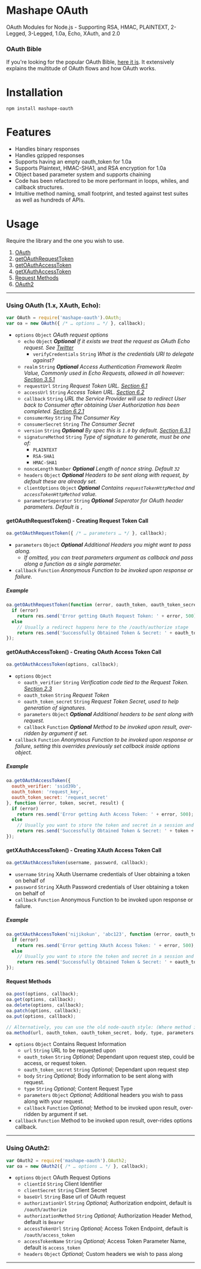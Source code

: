 # Mashape OAuth

OAuth Modules for Node.js - Supporting RSA, HMAC, PLAINTEXT, 2-Legged, 3-Legged, 1.0a, Echo, XAuth, and 2.0

### OAuth Bible

If you're looking for the popular OAuth Bible, [here it is](https://github.com/Mashape/mashape-oauth/blob/master/FLOWS.md). It extensively explains the multitude of OAuth flows and how OAuth works.

# Installation

```
npm install mashape-oauth
```

# Features

- Handles binary responses
- Handles gzipped responses
- Supports having an empty oauth_token for 1.0a
- Supports Plaintext, HMAC-SHA1, and RSA encryption for 1.0a
- Object based parameter system and supports chaining
- Code has been refactored to be more performant in loops, whiles, and callback structures.
- Intuitive method naming, small footprint, and tested against test suites as well as hundreds of APIs.

# Usage

Require the library and the one you wish to use.

1. [OAuth](#using-oauth-1x-xauth-echo)
  1. [getOAuthRequestToken](#getoauthrequesttoken---creating-request-token-call)
  2. [getOAuthAccessToken](#getoauthaccesstoken---creating-oauth-access-token-call)
  2. [getXAuthAccessToken](#getxauthaccesstoken---creating-xauth-access-token-call)
  3. [Request Methods](#request-methods)
2. [OAuth2](#using-oauth2)

***

### Using OAuth (1.x, XAuth, Echo):

```javascript
var OAuth = require('mashape-oauth').OAuth;
var oa = new OAuth({ /* … options … */ }, callback);
```
- `options` `Object` *OAuth request options*
  - `echo` `Object` ___Optional___ *If it exists we treat the request as OAuth Echo request. See [Twitter](https://dev.twitter.com/docs/auth/oauth/oauth-echo)*
      - `verifyCredentials` `String` *What is the credentials URI to delegate against?*
  - `realm` `String` ___Optional___ *Access Authentication Framework Realm Value, Commonly used in Echo Requests, allowed in all however: [Section 3.5.1](http://tools.ietf.org/html/rfc5849#section-3.5.1)*
  - `requestUrl` `String` *Request Token URL. [Section 6.1](http://oauth.net/core/1.0/#auth_step1)*
  - `accessUrl` `String` *Access Token URL. [Section 6.2](http://oauth.net/core/1.0/#auth_step2)*
  - `callback` `String` *URL the Service Provider will use to redirect User back to Consumer after obtaining User Authorization has been completed. [Section 6.2.1](http://oauth.net/core/1.0/#auth_step2)*
  - `consumerKey` `String` *The Consumer Key*
  - `consumerSecret` `String` *The Consumer Secret*
  - `version` `String` ___Optional___ *By spec this is `1.0` by default. [Section 6.3.1](http://oauth.net/core/1.0/#auth_step3)*
  - `signatureMethod` `String` *Type of signature to generate, must be one of:*
      - `PLAINTEXT`
      - `RSA-SHA1`
      - `HMAC-SHA1`
  - `nonceLength` `Number` ___Optional___ *Length of nonce string. Default `32`*
  - `headers` `Object` ___Optional___ *Headers to be sent along with request, by default these are already set.*
  - `clientOptions` `Object` ___Optional___ *Contains `requestTokenHttpMethod` and `accessTokenHttpMethod` value.*
  - `parameterSeperator` `String` ___Optional___ *Seperator for OAuth header parameters. Default is `,`*

#### getOAuthRequestToken() - Creating Request Token Call

```javascript
oa.getOAuthRequestToken({ /* … parameters … */ }, callback);
```

- `parameters` `Object` ___Optional___ *Additional Headers you might want to pass along.*
  - *If omitted, you can treat parameters argument as callback and pass along a function as a single parameter.*
- `callback` `Function` *Anonymous Function to be invoked upon response or failure.*


##### Example

```javascript
oa.getOAuthRequestToken(function (error, oauth_token, oauth_token_secret, results) {
  if (error)
    return res.send('Error getting OAuth Request Token: ' + error, 500);
  else
    // Usually a redirect happens here to the /oauth/authorize stage
    return res.send('Successfully Obtained Token & Secret: ' + oauth_token + ' & ' + oauth_token_secret, 200);
});
```

#### getOAuthAccessToken() - Creating OAuth Access Token Call

```javascript
oa.getOAuthAccessToken(options, callback);
```

- `options` `Object`
  - `oauth_verifier` `String` *Verification code tied to the Request Token. [Section 2.3](http://tools.ietf.org/html/rfc5849#section-2.3)*
  - `oauth_token` `String` *Request Token*
  - `oauth_token_secret` `String` *Request Token Secret, used to help generation of signatures.*
  - `parameters` `Object` ___Optional___ *Additional headers to be sent along with request.*
  - `callback` `Function` ___Optional___ *Method to be invoked upon result, over-ridden by argument if set.*
- `callback` `Function` *Anonymous Function to be invoked upon response or failure, setting this overrides previously set callback inside options object.*


##### Example

```javascript
oa.getOAuthAccessToken({
  oauth_verifier: 'ssid39b',
  oauth_token: 'request_key',
  oauth_token_secret: 'request_secret'
}, function (error, token, secret, result) {
  if (error)
    return res.send('Error getting Auth Access Token: ' + error, 500);
  else
    // Usually you want to store the token and secret in a session and make your requests after this
    return res.send('Successfully Obtained Token & Secret: ' + token + ' & ' + secret, 200);
});
```

#### getXAuthAccessToken() - Creating XAuth Access Token Call

```javascript
oa.getXAuthAccessToken(username, password, callback);
```

- `username` `String` XAuth Username credentials of User obtaining a token on behalf of
- `password` `String` XAuth Password credentials of User obtaining a token on behalf of
- `callback` `Function` Anonymous Function to be invoked upon response or failure.


##### Example

```javascript
oa.getXAuthAccessToken('nijikokun', 'abc123', function (error, oauth_token, oauth_token_secret, results) {
  if (error)
    return res.send('Error getting XAuth Access Token: ' + error, 500);
  else
    // Usually you want to store the token and secret in a session and make your requests after this
    return res.send('Successfully Obtained Token & Secret: ' + oauth_token + ' & ' + oauth_token_secret, 200);
});
```

#### Request Methods

```javascript
oa.post(options, callback);
oa.get(options, callback);
oa.delete(options, callback);
oa.patch(options, callback);
oa.put(options, callback);

// Alternatively, you can use the old node-oauth style: (Where method is one of five above.)
oa.method(url, oauth_token, oauth_token_secret, body, type, parameters, callback);
```

- `options` `Object` Contains Request Information
  - `url` `String` URL to be requested upon
  - `oauth_token` `String` *Optional;* Dependant upon request step, could be access, or request token.
  - `oauth_token_secret` `String` *Optional;* Dependant upon request step
  - `body` `String` *Optional;* Body information to be sent along with request.
  - `type` `String` *Optional;* Content Request Type
  - `parameters` `Object` *Optional;* Additional headers you wish to pass along with your request.
  - `callback` `Function` *Optional;* Method to be invoked upon result, over-ridden by argument if set.
- `callback` `Function` Method to be invoked upon result, over-rides options callback.

***

### Using OAuth2:

```javascript
var OAuth2 = require('mashape-oauth').OAuth2;
var oa = new OAuth2({ /* … options … */ }, callback);
```

- `options` `Object` OAuth Request Options
  - `clientId` `String` Client Identifier
  - `clientSecret` `String` Client Secret
  - `baseUrl` `String` Base url of OAuth request
  - `authorizationUrl` `String` *Optional;* Authorization endpoint, default is `/oauth/authorize`
  - `authorizationMethod` `String` *Optional;* Authorization Header Method, default is `Bearer`
  - `accessTokenUrl` `String` *Optional;* Access Token Endpoint, default is `/oauth/access_token`
  - `accessTokenName` `String` *Optional;* Access Token Parameter Name, default is `access_token`
  - `headers` `Object` *Optional;* Custom headers we wish to pass along

***
